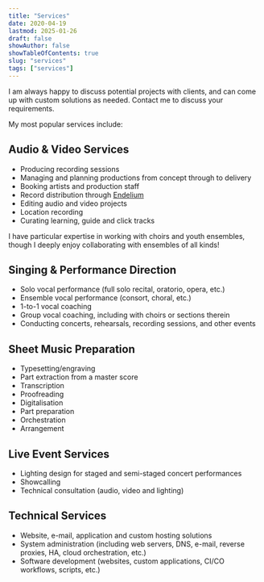 ```yaml
---
title: "Services"
date: 2020-04-19
lastmod: 2025-01-26
draft: false
showAuthor: false
showTableOfContents: true
slug: "services"
tags: ["services"]
---
```


I am always happy to discuss potential projects with clients, and can come up with custom solutions as needed. Contact me to discuss your requirements.

My most popular services include:

## Audio & Video Services

* Producing recording sessions
* Managing and planning productions from concept through to delivery
* Booking artists and production staff
* Record distribution through [Endelium](https://endelium.com)
* Editing audio and video projects
* Location recording
* Curating learning, guide and click tracks

I have particular expertise in working with choirs and youth ensembles, though I deeply enjoy collaborating with ensembles of all kinds!

## Singing & Performance Direction

* Solo vocal performance (full solo recital, oratorio, opera, etc.)
* Ensemble vocal performance (consort, choral, etc.)
* 1-to-1 vocal coaching
* Group vocal coaching, including with choirs or sections therein
* Conducting concerts, rehearsals, recording sessions, and other events

## Sheet Music Preparation

* Typesetting/engraving
* Part extraction from a master score
* Transcription
* Proofreading
* Digitalisation
* Part preparation
* Orchestration
* Arrangement

## Live Event Services

* Lighting design for staged and semi-staged concert performances
* Showcalling
* Technical consultation (audio, video and lighting)

## Technical Services

* Website, e-mail, application and custom hosting solutions
* System administration (including web servers, DNS, e-mail, reverse proxies, HA, cloud orchestration, etc.)
* Software development (websites, custom applications, CI/CO workflows, scripts, etc.)
